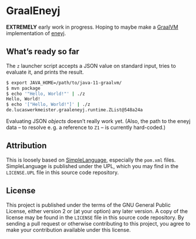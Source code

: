 # GraalEneyj

**EXTREMELY** early work in progress.
Hoping to maybe make a [GraalVM][] implementation of [eneyj][].

## What’s ready so far

The `z` launcher script accepts a JSON value on standard input,
tries to evaluate it, and prints the result.

```sh
$ export JAVA_HOME=/path/to/java-11-graalvm/
$ mvn package
$ echo '"Hello, World!"' | ./z
Hello, World!
$ echo '["Hello, World!"]' | ./z
de.lucaswerkmeister.graaleneyj.runtime.ZList@548a24a
```

Evaluating JSON *objects* doesn’t really work yet.
(Also, the path to the eneyj data – to resolve e. g. a reference to `Z1` – is currently hard-coded.)

## Attribution

This is loosely based on [SimpleLanguage][], especially the `pom.xml` files.
SimpleLanguage is published under the UPL, which you may find in the `LICENSE.UPL` file in this source code repository.

## License

This project is published under the terms of the GNU General Public License,
either version 2 or (at your option) any later version.
A copy of the license may be found in the `LICENSE` file in this source code repository.
By sending a pull request or otherwise contributing to this project,
you agree to make your contribution available under this license.

[GraalVM]: https://www.graalvm.org/
[eneyj]: https://github.com/google/abstracttext/tree/master/eneyj#readme
[SimpleLanguage]: https://github.com/graalvm/simplelanguage#readme
